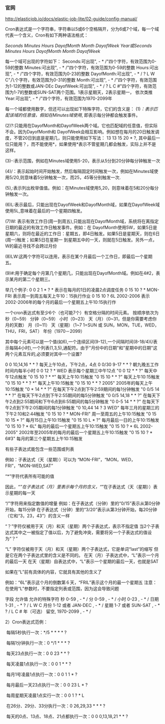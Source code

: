 ### 官网

http://elasticjob.io/docs/elastic-job-lite/02-guide/config-manual/

Cron表达式是一个字符串，字符串以5或6个空格隔开，分为6或7个域，每一个域代表一个含义，Cron有如下两种语法格式： 

*Seconds Minutes Hours DayofMonth Month DayofWeek Year或Seconds Minutes Hours DayofMonth Month DayofWeek*

每一个域可出现的字符如下：
Seconds:可出现", - * /"四个字符，有效范围为0-59的整数
Minutes:可出现", - * /"四个字符，有效范围为0-59的整数
Hours:可出现", - * /"四个字符，有效范围为0-23的整数
DayofMonth:可出现", - * / ? L W C"八个字符，有效范围为0-31的整数
Month:可出现", - * /"四个字符，有效范围为1-12的整数或JAN-DEc
DayofWeek:可出现", - * / ? L C #"四个字符，有效范围为1-7的整数或SUN-SAT两个范围。1表示星期天，2表示星期一， 依次类推
Year:可出现", - * /"四个字符，有效范围为1970-2099年

每一个域都使用数字，但还可以出现如下特殊字符，它们的含义是：
(1)*：表示匹配该域的任意值，假如在Minutes域使用*, 即表示每分钟都会触发事件。

(2)?:只能用在DayofMonth和DayofWeek两个域。它也匹配域的任意值，但实际不会。因为DayofMonth和 DayofWeek会相互影响。例如想在每月的20日触发调度，不管20日到底是星期几，则只能使用如下写法： 13 13 15 20 * ?, 其中最后一位只能用？，而不能使用*，如果使用*表示不管星期几都会触发，实际上并不是这样。

(3)-:表示范围，例如在Minutes域使用5-20，表示从5分到20分钟每分钟触发一次

(4)/：表示起始时间开始触发，然后每隔固定时间触发一次，例如在Minutes域使用5/20,则意味着5分钟触发一次，而25，45等分别触发一次.

(5),:表示列出枚举值值。例如：在Minutes域使用5,20，则意味着在5和20分每分钟触发一次。

(6)L:表示最后，只能出现在DayofWeek和DayofMonth域，如果在DayofWeek域使用5L,意味着在最后的一个星期四触发。

(7)W: 表示有效工作日(周一到周五),只能出现在DayofMonth域，系统将在离指定日期的最近的有效工作日触发事件。例如：在 DayofMonth使用5W，如果5日是星期六，则将在最近的工作日：星期五，即4日触发。如果5日是星期天，则在6日(周一)触发；如果5日在星期一 到星期五中的一天，则就在5日触发。另外一点，W的最近寻找不会跨过月份

(8)LW:这两个字符可以连用，表示在某个月最后一个工作日，即最后一个星期五。

(9)#:用于确定每个月第几个星期几，只能出现在DayofMonth域。例如在4#2，表示某月的第二个星期三。

举几个例子:
0 0 2 1 * ? * 表示在每月的1日的凌晨2点调度任务
0 15 10 ? * MON-FRI 表示周一到周五每天上午10：15执行作业
0 15 10 ? 6L 2002-2006 表示2002-2006年的每个月的最后一个星期五上午10:15执行作


一个cron表达式有至少6个（也可能7个）有空格分隔的时间元素。
按顺序依次为
秒（0~59）
分钟（0~59）
小时（0~23）
天（月）（0~31，但是你需要考虑你月的天数）
月（0~11）
天（星期）（1~7 1=SUN 或 SUN，MON，TUE，WED，THU，FRI，SAT）
年份（1970－2099）

其中每个元素可以是一个值(如6),一个连续区间(9-12),一个间隔时间(8-18/4)(/表示每隔4小时),一个列表(1,3,5),通配符。由于"月份中的日期"和"星期中的日期"这两个元素互斥的,必须要对其中一个设置?

0 0 10,14,16 * * ? 每天上午10点，下午2点，4点
0 0/30 9-17 * * ? 朝九晚五工作时间内每半小时
0 0 12 ? * WED 表示每个星期三中午12点
"0 0 12 * * ?" 每天中午12点触发
"0 15 10 ? * *" 每天上午10:15触发
"0 15 10 * * ?" 每天上午10:15触发
"0 15 10 * * ? *" 每天上午10:15触发
"0 15 10 * * ? 2005" 2005年的每天上午10:15触发
"0 * 14 * * ?" 在每天下午2点到下午2:59期间的每1分钟触发
"0 0/5 14 * * ?" 在每天下午2点到下午2:55期间的每5分钟触发
"0 0/5 14,18 * * ?" 在每天下午2点到2:55期间和下午6点到6:55期间的每5分钟触发
"0 0-5 14 * * ?" 在每天下午2点到下午2:05期间的每1分钟触发
"0 10,44 14 ? 3 WED" 每年三月的星期三的下午2:10和2:44触发
"0 15 10 ? * MON-FRI" 周一至周五的上午10:15触发
"0 15 10 15 * ?" 每月15日上午10:15触发
"0 15 10 L * ?" 每月最后一日的上午10:15触发
"0 15 10 ? * 6L" 每月的最后一个星期五上午10:15触发
"0 15 10 ? * 6L 2002-2005" 2002年至2005年的每月的最后一个星期五上午10:15触发
"0 15 10 ? * 6#3" 每月的第三个星期五上午10:15触发


有些子表达式能包含一些范围或列表

例如：子表达式（天（星期））可以为 “MON-FRI”，“MON，WED，FRI”，“MON-WED,SAT”

“*”字符代表所有可能的值

因此，“*”在子表达式（月）里表示每个月的含义，“*”在子表达式（天（星期））表示星期的每一天


“/”字符用来指定数值的增量
例如：在子表达式（分钟）里的“0/15”表示从第0分钟开始，每15分钟
在子表达式（分钟）里的“3/20”表示从第3分钟开始，每20分钟（它和“3，23，43”）的含义一样


“？”字符仅被用于天（月）和天（星期）两个子表达式，表示不指定值
当2个子表达式其中之一被指定了值以后，为了避免冲突，需要将另一个子表达式的值设为“？”

“L” 字符仅被用于天（月）和天（星期）两个子表达式，它是单词“last”的缩写
但是它在两个子表达式里的含义是不同的。
在天（月）子表达式中，“L”表示一个月的最后一天
在天（星期）自表达式中，“L”表示一个星期的最后一天，也就是SAT

如果在“L”前有具体的内容，它就具有其他的含义了

例如：“6L”表示这个月的倒数第６天，“FRIL”表示这个月的最一个星期五
注意：在使用“L”参数时，不要指定列表或范围，因为这会导致问题

字段 允许值 允许的特殊字符
秒 0-59 , - * /
分 0-59 , - * /
小时 0-23 , - * /
日期 1-31 , - * ? / L W C
月份 1-12 或者 JAN-DEC , - * /
星期 1-7 或者 SUN-SAT , - * ? / L C #
年（可选） 留空, 1970-2099 , - * /

 

 

2）Cron表达式范例：

​                 每隔5秒执行一次：*/5 * * * * ?

​                 每隔1分钟执行一次：0 */1 * * * ?

​                 每天23点执行一次：0 0 23 * * ?

​                 每天凌晨1点执行一次：0 0 1 * * ?

​                 每月1号凌晨1点执行一次：0 0 1 1 * ?

​                 每月最后一天23点执行一次：0 0 23 L * ?

​                 每周星期天凌晨1点实行一次：0 0 1 ? * L

​                 在26分、29分、33分执行一次：0 26,29,33 * * * ?

​                 每天的0点、13点、18点、21点都执行一次：0 0 0,13,18,21 * * ?